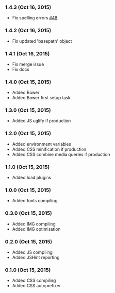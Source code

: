 ### 1.4.3 (Oct 16, 2015)

* Fix spelling errors [#48](https://github.com/JakeCobley/Kettle/pull/48)

### 1.4.2 (Oct 16, 2015)

* Fix updated 'basepath' object

### 1.4.1 (Oct 16, 2015)

* Fix merge issue
* Fix docs

### 1.4.0 (Oct 15, 2015)

* Added Bower
* Added Bower first setup task

### 1.3.0 (Oct 15, 2015)

* Added JS uglify if production

### 1.2.0 (Oct 15, 2015)

* Added environment variables
* Added CSS minification if production
* Added CSS combine media queries if production

### 1.1.0 (Oct 15, 2015)

* Added load plugins

### 1.0.0 (Oct 15, 2015)

* Added fonts compiling

### 0.3.0 (Oct 15, 2015)

* Added IMG compiling
* Added IMG optimisation

### 0.2.0 (Oct 15, 2015)

* Added JS compiling
* Added JSHint reporting

### 0.1.0 (Oct 15, 2015)

* Added CSS compiling
* Added CSS autoprefixer
